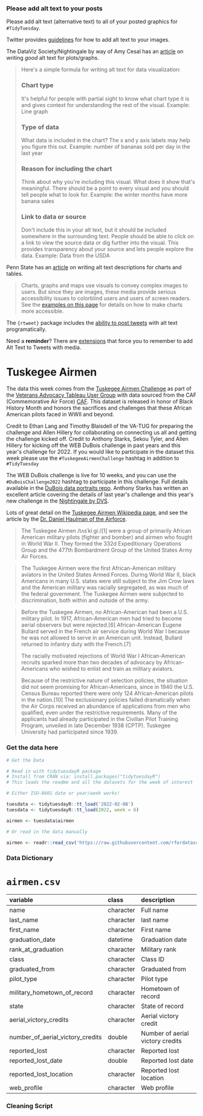 ### Please add alt text to your posts

Please add alt text (alternative text) to all of your posted graphics for `#TidyTuesday`. 

Twitter provides [guidelines](https://help.twitter.com/en/using-twitter/picture-descriptions) for how to add alt text to your images.

The DataViz Society/Nightingale by way of Amy Cesal has an [article](https://medium.com/nightingale/writing-alt-text-for-data-visualization-2a218ef43f81) on writing _good_ alt text for plots/graphs.

> Here's a simple formula for writing alt text for data visualization:
> ### Chart type
> It's helpful for people with partial sight to know what chart type it is and gives context for understanding the rest of the visual.
> Example: Line graph
> ### Type of data
> What data is included in the chart? The x and y axis labels may help you figure this out.
> Example: number of bananas sold per day in the last year
> ### Reason for including the chart
> Think about why you're including this visual. What does it show that's meaningful. There should be a point to every visual and you should tell people what to look for.
> Example: the winter months have more banana sales
> ### Link to data or source
> Don't include this in your alt text, but it should be included somewhere in the surrounding text. People should be able to click on a link to view the source data or dig further into the visual. This provides transparency about your source and lets people explore the data.
> Example: Data from the USDA

Penn State has an [article](https://accessibility.psu.edu/images/charts/) on writing alt text descriptions for charts and tables.

> Charts, graphs and maps use visuals to convey complex images to users. But since they are images, these media provide serious accessibility issues to colorblind users and users of screen readers. See the [examples on this page](https://accessibility.psu.edu/images/charts/) for details on how to make charts more accessible.

The `{rtweet}` package includes the [ability to post tweets](https://docs.ropensci.org/rtweet/reference/post_tweet.html) with alt text programatically.

Need a **reminder**? There are [extensions](https://chrome.google.com/webstore/detail/twitter-required-alt-text/fpjlpckbikddocimpfcgaldjghimjiik/related) that force you to remember to add Alt Text to Tweets with media.

# Tuskegee Airmen

The data this week comes from the [Tuskegee Airmen Challenge](https://github.com/lang1023/Tuskegee-Airman-Challenge/blob/main/Tuskegee%20Airmen%20Challenge.xlsx) as part of the [Veterans Advocacy Tableau User Group](https://usergroups.tableau.com/airmenchallegekickoff) with data sourced from the CAF (Commemorative Air Force) [CAF](https://commemorativeairforce.org/). This dataset is released in honor of Black History Month and honors the sacrifices and challenges that these African American pilots faced in WWII and beyond. 

Credit to Ethan Lang and Timothy Blaisdell of the VA-TUG for preparing the challenge and Allen Hillery for collaborating on connecting us all and getting the challenge kicked off. Credit to Anthony Starks, Sekou Tyler, and Allen Hillery for kicking off the WEB DuBois challenge in past years and this year's challenge for 2022. If you would like to participate in the dataset this week please use the `#TuskegeeAirmenChallenge` hashtag in addition to `#TidyTuesday`

The WEB DuBois challenge is live for 10 weeks, and you can use the `#DuBoisChallenge2022` hashtag to participate in this challenge. Full details available in the [DuBois data portraits repo](https://github.com/ajstarks/dubois-data-portraits/tree/master/challenge/2022). Anthony Starks has written an excellent article covering the details of last year's challenge and this year's new challenge in the [Nightingale by DVS](https://nightingaledvs.com/the-dubois-challenge/).

Lots of great detail on the [Tuskegee Airmen Wikipedia page](https://en.wikipedia.org/wiki/Tuskegee_Airmen), and see the article by the [Dr. Daniel Haulman of the Airforce](https://github.com/lang1023/Tuskegee-Airman-Challenge/blob/main/112%20Victories_%20Aerial%20Victories%20of%20hte%20Tuskegee%20Airmen%20(1).pdf).

> The Tuskegee Airmen /tʌsˈkiːɡiː/[1] were a group of primarily African American military pilots (fighter and bomber) and airmen who fought in World War II. They formed the 332d Expeditionary Operations Group and the 477th Bombardment Group of the United States Army Air Forces. 

> The Tuskegee Airmen were the first African-American military aviators in the United States Armed Forces. During World War II, black Americans in many U.S. states were still subject to the Jim Crow laws and the American military was racially segregated, as was much of the federal government. The Tuskegee Airmen were subjected to discrimination, both within and outside of the army. 

> Before the Tuskegee Airmen, no African-American had been a U.S. military pilot. In 1917, African-American men had tried to become aerial observers but were rejected.[6] African-American Eugene Bullard served in the French air service during World War I because he was not allowed to serve in an American unit. Instead, Bullard returned to infantry duty with the French.[7]
> 
> The racially motivated rejections of World War I African-American recruits sparked more than two decades of advocacy by African-Americans who wished to enlist and train as military aviators. 
>
> Because of the restrictive nature of selection policies, the situation did not seem promising for African-Americans, since in 1940 the U.S. Census Bureau reported there were only 124 African-American pilots in the nation.[10] The exclusionary policies failed dramatically when the Air Corps received an abundance of applications from men who qualified, even under the restrictive requirements. Many of the applicants had already participated in the Civilian Pilot Training Program, unveiled in late December 1938 (CPTP). Tuskegee University had participated since 1939.

### Get the data here

```r
# Get the Data

# Read in with tidytuesdayR package 
# Install from CRAN via: install.packages("tidytuesdayR")
# This loads the readme and all the datasets for the week of interest

# Either ISO-8601 date or year/week works!

tuesdata <- tidytuesdayR::tt_load('2022-02-08')
tuesdata <- tidytuesdayR::tt_load(2022, week = 6)

airmen <- tuesdata$airmen

# Or read in the data manually

airmen <- readr::read_csv('https://raw.githubusercontent.com/rfordatascience/tidytuesday/main/data/2022/2022-02-08/airmen.csv')

```
### Data Dictionary

# `airmen.csv`

|variable                         |class     |description |
|:--------------------------------|:---------|:-----------|
|name                             |character | Full name |
|last_name                        |character | last name |
|first_name                       |character | First name |
|graduation_date                  |datetime    | Graduation date|
|rank_at_graduation               |character | Military rank|
|class                            |character | Class ID|
|graduated_from                   |character | Graduated from  |
|pilot_type                       |character | Pilot type|
|military_hometown_of_record      |character | Hometown of record |
|state                            |character | State of record |
|aerial_victory_credits           |character | Aerial victory credit |
|number_of_aerial_victory_credits |double    | Number of aerial victory credits |
|reported_lost                    |character | Reported lost |
|reported_lost_date               |double    | Reported lost date |
|reported_lost_location           |character | Reported lost location |
|web_profile                      |character | Web profile |

### Cleaning Script


